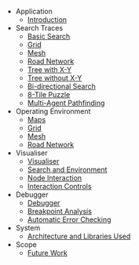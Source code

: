 - Application
  - [Introduction](/)
- Search Traces
  - [Basic Search](search-traces/)
  - [Grid](search-traces/grid.md)
  - [Mesh](search-traces/mesh.md)
  - [Road Network](search-traces/road-network.md)
  - [Tree with X-Y](search-traces/tree-with-xy.md)
  - [Tree without X-Y](search-traces/tree-without-xy.md)  
  - [Bi-directional Search](search-traces/bi-directional.md)
  - [8-Tile Puzzle](search-traces/tile.md)
  - [Multi-Agent Pathfinding](search-traces/mapf.md)
- Operating Environment
  - [Maps](search-spaces/)
  - [Grid](search-spaces/grid.md)
  - [Mesh](search-spaces/mesh.md)
  - [Road Network](search-spaces/road-network.md)
- Visualiser
  - [Visualiser](visualiser/)
  - [Search and Environment](visualiser/environment.md)
  - [Node Interaction](visualiser/node.md)
  - [Interaction Controls](visualiser/controls.md)
- Debugger
  - [Debugger](debugger/)
  - [Breakpoint Analysis](debugger/breakpoint.md)
  - [Automatic Error Checking](debugger/error.md)
- System
  - [Architecture and Libraries Used](system/)
- Scope
  - [Future Work](future-work/)
